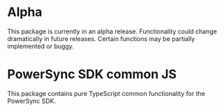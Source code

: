 # Alpha
This package is currently in an alpha release. Functionality could change dramatically in future releases. Certain functions may be partially implemented or buggy.


# PowerSync SDK common JS

This package contains pure TypeScript common functionality for the PowerSync SDK.